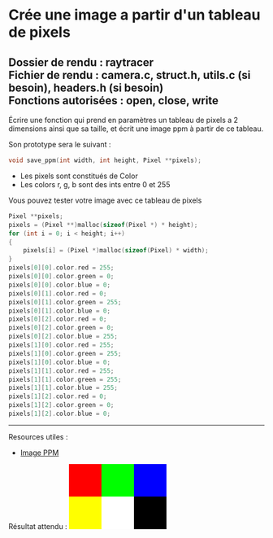 # Crée une image a partir d'un tableau de pixels

Dossier de rendu        : raytracer <br>
Fichier de rendu        : camera.c, struct.h, utils.c (si besoin), headers.h (si besoin)<br>
Fonctions autorisées    : open, close, write
---

Écrire une fonction qui prend en paramètres un tableau de pixels a 2 
dimensions ainsi que sa taille, et écrit une image ppm à partir de ce 
tableau.<br>

Son prototype sera le suivant :<br>
```C
void save_ppm(int width, int height, Pixel **pixels);
```
- Les pixels sont constitués de Color
- Les colors r, g, b sont des ints entre 0 et 255

Vous pouvez tester votre image avec ce tableau de pixels
```C
Pixel **pixels;
pixels = (Pixel **)malloc(sizeof(Pixel *) * height);
for (int i = 0; i < height; i++)
{
    pixels[i] = (Pixel *)malloc(sizeof(Pixel) * width);
}
pixels[0][0].color.red = 255;
pixels[0][0].color.green = 0;
pixels[0][0].color.blue = 0;
pixels[0][1].color.red = 0;
pixels[0][1].color.green = 255;
pixels[0][1].color.blue = 0;
pixels[0][2].color.red = 0;
pixels[0][2].color.green = 0;
pixels[0][2].color.blue = 255;
pixels[1][0].color.red = 255;
pixels[1][0].color.green = 255;
pixels[1][0].color.blue = 0;
pixels[1][1].color.red = 255;
pixels[1][1].color.green = 255;
pixels[1][1].color.blue = 255;
pixels[1][2].color.red = 0;
pixels[1][2].color.green = 0;
pixels[1][2].color.blue = 0;
```

---

Resources utiles :
- [Image PPM](https://fr.wikipedia.org/wiki/Portable_pixmap#PPM)

Résultat attendu : ![image ppm](./result.png)

